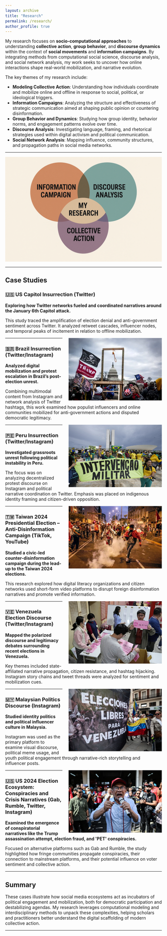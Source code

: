 ```yaml
---
layout: archive
title: "Research"
permalink: /research/
author_profile: true
---
```



My research focuses on **socio-computational approaches** to understanding **collective action**, **group behavior**, and **discourse dynamics** within the context of **social movements** and **information campaigns**. By integrating methods from computational social science, discourse analysis, and social network analysis, my work seeks to uncover how online interactions shape real-world mobilization, and narrative evolution.

The key themes of my research include:

- **Modeling Collective Action**: Understanding how individuals coordinate and mobilize online and offline in response to social, political, or ideological triggers.
- **Information Campaigns**: Analyzing the structure and effectiveness of strategic communication aimed at shaping public opinion or countering disinformation.
- **Group Behavior and Dynamics**: Studying how group identity, behavior norms, and engagement patterns evolve over time.
- **Discourse Analysis**: Investigating language, framing, and rhetorical strategies used within digital activism and political communication.
- **Social Network Analysis**: Mapping influence, community structures, and propagation paths in social media networks.

---

![Research Diagram](/images/ResearchDiagram.png)

---

## Case Studies

### 🇺🇸 US Capitol Insurrection (Twitter)
**Exploring how Twitter networks fueled and coordinated narratives around the January 6th Capitol attack.**

This study traced the amplification of election denial and anti-government sentiment across Twitter. It analyzed retweet cascades, influencer nodes, and temporal peaks of incitement in relation to offline mobilization.

<img src="/images/US_Insurrection.png" alt="Research Image" width="300" height="200" style="float: right; margin-left: 20px; margin-bottom: 10px;">

---

### 🇧🇷 Brazil Insurrection (Twitter/Instagram)
**Analyzed digital mobilization and protest escalation in Brazil’s post-election unrest.**

Combining multimodal content from Instagram and network analysis of Twitter hashtags, this work examined how populist influencers and online communities mobilized for anti-government actions and disputed democratic legitimacy.

<img src="/images/Brazil.png" alt="Research Image" width="300" height="200" style="float: right; margin-left: 20px; margin-bottom: 10px;">

---

### 🇵🇪 Peru Insurrection (Twitter/Instagram)
**Investigated grassroots unrest following political instability in Peru.**

The focus was on analyzing decentralized protest discourse on Instagram and political narrative coordination on Twitter. Emphasis was placed on indigenous identity framing and citizen-driven opposition.

<img src="/images/Peru.png" alt="Research Image" width="300" height="200" style="float: right; margin-left: 20px; margin-bottom: 10px;">

---

### 🇹🇼 Taiwan 2024 Presidential Election – Anti-Disinformation Campaign (TikTok, YouTube)
**Studied a civic-led counter-disinformation campaign during the lead-up to the Taiwan 2024 elections.**

This research explored how digital literacy organizations and citizen networks used short-form video platforms to disrupt foreign disinformation narratives and promote verified information.

<img src="/images/Taiwan.png" alt="Research Image" width="300" height="200" style="float: right; margin-left: 20px; margin-bottom: 10px;">

---

### 🇻🇪 Venezuela Election Discourse (Twitter/Instagram)
**Mapped the polarized discourse and legitimacy debates surrounding recent elections in Venezuela.**

Key themes included state-affiliated narrative propagation, citizen resistance, and hashtag hijacking. Instagram story chains and tweet threads were analyzed for sentiment and mobilization cues.

<img src="/images/venezuela.png" alt="Research Image" width="300" height="200" style="float: right; margin-left: 20px; margin-bottom: 10px;">

---

### 🇲🇾 Malaysian Politics Discourse (Instagram)
**Studied identity politics and political influencer culture in Malaysia.**

Instagram was used as the primary platform to examine visual discourse, political meme usage, and youth political engagement through narrative-rich storytelling and influencer posts.

<img src="/images/malaysia.png" alt="Research Image" width="300" height="200" style="float: right; margin-left: 20px; margin-bottom: 10px;">

---

### 🇺🇸 US 2024 Election Ecosystem: Conspiracies and Crisis Narratives (Gab, Rumble, Twitter, Instagram)
**Examined the emergence of conspiratorial narratives like the Trump assassination attempt, election fraud, and 'PET' conspiracies.**

Focused on alternative platforms such as Gab and Rumble, the study highlighted how fringe communities propagate conspiracies, their connection to mainstream platforms, and their potential influence on voter sentiment and collective action.

---

## Summary

These cases illustrate how social media ecosystems act as incubators of political engagement and mobilization, both for democratic participation and destabilizing agendas. My research leverages computational modeling and interdisciplinary methods to unpack these complexities, helping scholars and practitioners better understand the digital scaffolding of modern collective action.

---
